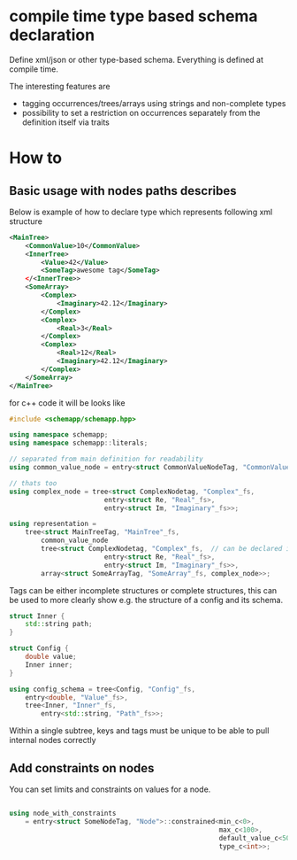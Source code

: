 # compile time type based schema declaration

Define xml/json or other type-based schema. Everything is defined at compile time.

The interesting features are 
- tagging occurrences/trees/arrays using strings and non-complete types
- possibility to set a restriction on occurrences separately from the definition itself via traits

# How to

## Basic usage with nodes paths describes 

Below is example of how to declare type which represents following xml structure

```xml
<MainTree>
    <CommonValue>10</CommonValue>
    <InnerTree>
        <Value>42</Value>
        <SomeTag>awesome tag</SomeTag>
    </<InnerTree>>
    <SomeArray>
        <Complex>
            <Imaginary>42.12</Imaginary>
        </Complex>
        <Complex>
            <Real>3</Real>
        </Complex>
        <Complex>
            <Real>12</Real>
            <Imaginary>42.12</Imaginary>
        </Complex>
    </SomeArray>
</MainTree>
```

for c++ code it will be looks like

```cpp
#include <schemapp/schemapp.hpp>

using namespace schemapp;
using namespace schemapp::literals;

// separated from main definition for readability
using common_value_node = entry<struct CommonValueNodeTag, "CommonValue"_fs>;

// thats too
using complex_node = tree<struct ComplexNodetag, "Complex"_fs,
                        entry<struct Re, "Real"_fs>,
                        entry<struct Im, "Imaginary"_fs>>;

using representation =
    tree<struct MainTreeTag, "MainTree"_fs,
        common_value_node
        tree<struct ComplexNodetag, "Complex"_fs,  // can be declared inside
                        entry<struct Re, "Real"_fs>,
                        entry<struct Im, "Imaginary"_fs>>,
        array<struct SomeArrayTag, "SomeArray"_fs, complex_node>>;
```

Tags can be either incomplete structures or complete structures, this can be used to more clearly show e.g. the structure of a config and its schema.

```cpp
struct Inner {
    std::string path;
}

struct Config {
    double value;
    Inner inner;
}

using config_schema = tree<Config, "Config"_fs, 
    entry<double, "Value"_fs>,
    tree<Inner, "Inner"_fs, 
        entry<std::string, "Path"_fs>>;
```

Within a single subtree, keys and tags must be unique to be able to pull internal nodes correctly

## Add constraints on nodes

You can set limits and constraints on values for a node.

```cpp

using node_with_constraints 
    = entry<struct SomeNodeTag, "Node">::constrained<min_c<0>, 
                                                     max_c<100>, 
                                                     default_value_c<50>, 
                                                     type_c<int>>;
```